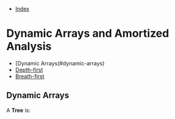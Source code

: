 * [Index](https://github.com/KiraDiShira/AlgorithmsAndDataStructures/blob/master/README.md#project-title)

# Dynamic Arrays and Amortized Analysis

* [Dynamic Arrays(#dynamic-arrays)
* [Depth-first](#depth-first)
* [Breath-first](#breath-first)

## Dynamic Arrays


A **Tree** is:
